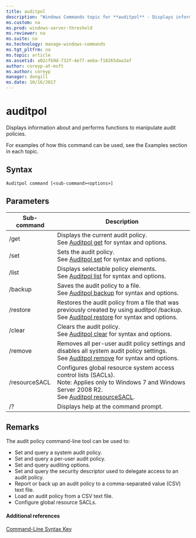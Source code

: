 ```yaml
---
title: auditpol
description: "Windows Commands topic for **auditpol** - Displays information about and performs functions to manipulate audit policies."
ms.custom: na
ms.prod: windows-server-threshold
ms.reviewer: na
ms.suite: na
ms.technology: manage-windows-commands
ms.tgt_pltfrm: na
ms.topic: article
ms.assetid: a02cfb9d-732f-4e77-aeba-f18265daa3af
author: coreyp-at-msft
ms.author: coreyp
manager: dongill
ms.date: 10/16/2017
---
```


# auditpol



Displays information about and performs functions to manipulate audit policies.

For examples of how this command can be used, see the Examples section in each topic.

## Syntax

```
Auditpol command [<sub-command><options>]
```

## Parameters

|Sub-command|Description|
|-----------|-----------|
|/get|Displays the current audit policy.</br>See [Auditpol get](auditpol-get.md) for syntax and options.|
|/set|Sets the audit policy.</br>See [Auditpol set](auditpol-set.md) for syntax and options.|
|/list|Displays selectable policy elements.</br>See [Auditpol list](auditpol-list.md) for syntax and options.|
|/backup|Saves the audit policy to a file.</br>See [Auditpol backup](auditpol-backup.md) for syntax and options.|
|/restore|Restores the audit policy from a file that was previously created by using auditpol /backup.</br>See [Auditpol restore](auditpol-restore.md) for syntax and options.|
|/clear|Clears the audit policy.</br>See [Auditpol clear](auditpol-clear.md) for syntax and options.|
|/remove|Removes all per-user audit policy settings and disables all system audit policy settings.</br>See [Auditpol remove](auditpol-remove.md) for syntax and options.|
|/resourceSACL|Configures global resource system access control lists (SACLs).</br>Note: Applies only to Windows 7 and Windows Server 2008 R2.</br>See [Auditpol resourceSACL](auditpol-resourcesacl.md).|
|/?|Displays help at the command prompt.|

## Remarks

The audit policy command-line tool can be used to:
-   Set and query a system audit policy.
-   Set and query a per-user audit policy.
-   Set and query auditing options.
-   Set and query the security descriptor used to delegate access to an audit policy.
-   Report or back up an audit policy to a comma-separated value (CSV) text file.
-   Load an audit policy from a CSV text file.
-   Configure global resource SACLs.

#### Additional references

[Command-Line Syntax Key](command-line-syntax-key.md)